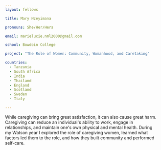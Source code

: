 ```yaml
---
layout: fellows

title: Mary Nzeyimana

pronouns: She/Her/Hers

email: marielucie.nml2000@gmail.com

school: Bowdoin College

project: "The Role of Women: Community, Womanhood, and Caretaking"

countries:
  - Tanzania
  - South Africa
  - India
  - Thailand
  - England
  - Scotland
  - Sweden
  - Italy

---
```


While caregiving can bring great satisfaction, it can also cause great harm. Caregiving can reduce an individual's ability to work, engage in relationships, and maintain one's own physical and mental health. During my Watson year I explored the role of caregiving women, learned what factors led them to the role, and how they built community and performed self-care.
